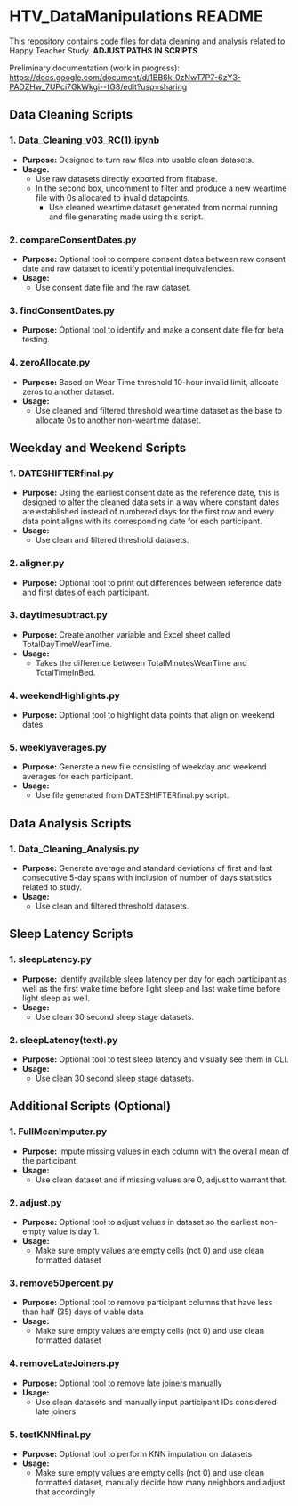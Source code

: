 # HTV_DataManipulations README

This repository contains code files for data cleaning and analysis related to Happy Teacher Study.
**ADJUST PATHS IN SCRIPTS**


Preliminary documentation (work in progress): https://docs.google.com/document/d/1BB6k-0zNwT7P7-6zY3-PADZHw_7UPci7GkWkgi--fG8/edit?usp=sharing

## Data Cleaning Scripts

### 1. Data_Cleaning_v03_RC(1).ipynb

- **Purpose:** Designed to turn raw files into usable clean datasets.
- **Usage:**
  - Use raw datasets directly exported from fitabase.
  - In the second box, uncomment to filter and produce a new weartime file with 0s allocated to invalid datapoints. 
    - Use cleaned weartime dataset generated from normal running and file generating made using this script.

### 2. compareConsentDates.py

- **Purpose:** Optional tool to compare consent dates between raw consent date and raw dataset to identify potential inequivalencies.
- **Usage:**
  - Use consent date file and the raw dataset.

### 3. findConsentDates.py

- **Purpose:** Optional tool to identify and make a consent date file for beta testing.

### 4. zeroAllocate.py

- **Purpose:** Based on Wear Time threshold 10-hour invalid limit, allocate zeros to another dataset.
- **Usage:**
  - Use cleaned and filtered threshold weartime dataset as the base to allocate 0s to another non-weartime dataset.

## Weekday and Weekend Scripts

### 1. DATESHIFTERfinal.py

- **Purpose:** Using the earliest consent date as the reference date, this is designed to alter the cleaned data sets in a way where constant dates are established instead of numbered days for the first row and every data point aligns with its corresponding date for each participant.
- **Usage:**
  - Use clean and filtered threshold datasets.

### 2. aligner.py

- **Purpose:** Optional tool to print out differences between reference date and first dates of each participant.

### 3. daytimesubtract.py

- **Purpose:** Create another variable and Excel sheet called TotalDayTimeWearTime.
- **Usage:**
  - Takes the difference between TotalMinutesWearTime and TotalTimeInBed.

### 4. weekendHighlights.py

- **Purpose:** Optional tool to highlight data points that align on weekend dates.

### 5. weeklyaverages.py

- **Purpose:** Generate a new file consisting of weekday and weekend averages for each participant.
- **Usage:**
  - Use file generated from DATESHIFTERfinal.py script.

## Data Analysis Scripts

### 1. Data_Cleaning_Analysis.py

- **Purpose:** Generate average and standard deviations of first and last consecutive 5-day spans with inclusion of number of days statistics related to study.
- **Usage:**
  - Use clean and filtered threshold datasets.

## Sleep Latency Scripts

### 1. sleepLatency.py

- **Purpose:** Identify available sleep latency per day for each participant as well as the first wake time before light sleep and last wake time before light sleep as well.
- **Usage:**
  - Use clean 30 second sleep stage datasets.
 
### 2. sleepLatency(text).py

- **Purpose:** Optional tool to test sleep latency and visually see them in CLI.
- **Usage:**
  - Use clean 30 second sleep stage datasets.

## Additional Scripts (Optional)

### 1. FullMeanImputer.py

- **Purpose:** Impute missing values in each column with the overall mean of the participant.
- **Usage:**
  - Use clean dataset and if missing values are 0, adjust to warrant that.
 
### 2. adjust.py
- **Purpose:** Optional tool to adjust values in dataset so the earliest non-empty value is day 1.
- **Usage:**
  - Make sure empty values are empty cells (not 0) and use clean formatted dataset

### 3. remove50percent.py
- **Purpose:** Optional tool to remove participant columns that have less than half (35) days of viable data
- **Usage:**
  - Make sure empty values are empty cells (not 0) and use clean formatted dataset

 ### 4. removeLateJoiners.py
- **Purpose:** Optional tool to remove late joiners manually
- **Usage:**
  - Use clean datasets and manually input participant IDs considered late joiners

### 5. testKNNfinal.py
- **Purpose:** Optional tool to perform KNN imputation on datasets
- **Usage:**
  - Make sure empty values are empty cells (not 0) and use clean formatted dataset, manually decide how many neighbors and adjust that accordingly
  
